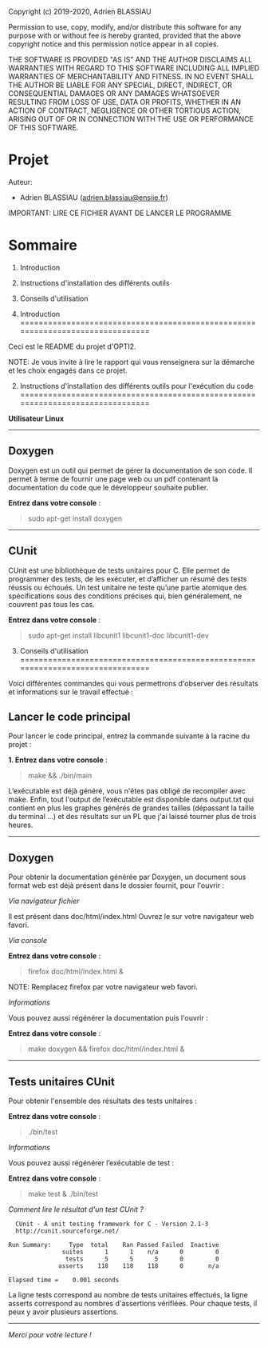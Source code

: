 Copyright (c) 2019-2020, Adrien BLASSIAU

Permission to use, copy, modify, and/or distribute this software
for any purpose with or without fee is hereby granted, provided
that the above copyright notice and this permission notice appear
in all copies.

THE SOFTWARE IS PROVIDED "AS IS" AND THE AUTHOR DISCLAIMS ALL
WARRANTIES WITH REGARD TO THIS SOFTWARE INCLUDING ALL IMPLIED
WARRANTIES OF MERCHANTABILITY AND FITNESS. IN NO EVENT SHALL THE
AUTHOR BE LIABLE FOR ANY SPECIAL, DIRECT, INDIRECT, OR
CONSEQUENTIAL DAMAGES OR ANY DAMAGES WHATSOEVER RESULTING FROM
LOSS OF USE, DATA OR PROFITS, WHETHER IN AN ACTION OF CONTRACT,
NEGLIGENCE OR OTHER TORTIOUS ACTION, ARISING OUT OF OR IN
CONNECTION WITH THE USE OR PERFORMANCE OF THIS SOFTWARE.

# Projet 

Auteur: 

*  Adrien BLASSIAU (adrien.blassiau@ensiie.fr)

      
IMPORTANT: LIRE CE FICHIER AVANT DE LANCER LE PROGRAMME



  Sommaire
===============================================================================

1. Introduction
2. Instructions d'installation des différents outils
3. Conseils d'utilisation



1. Introduction                 
===============================================================================

Ceci est le README du projet d'OPTI2.

NOTE: Je vous invite à lire le rapport qui vous renseignera sur la démarche et les choix engagés dans ce projet.


2. Instructions d'installation des différents outils pour l'exécution du code
===============================================================================


**Utilisateur Linux**


*******************************************************************************

Doxygen
--------

Doxygen est un outil qui permet de gérer la documentation de son code. Il permet à terme de fournir une page web ou un pdf contenant la documentation du code que le développeur souhaite publier.

**Entrez dans votre console** : 
> sudo apt-get install doxygen

*******************************************************************************

CUnit
--------

CUnit est une bibliothèque de tests unitaires pour C. Elle permet de programmer des tests, de les exécuter, et d’afficher un résumé des tests réussis ou échoués. Un test unitaire ne teste qu’une partie atomique des spécifications sous des conditions précises qui, bien généralement, ne couvrent pas tous les cas.

**Entrez dans votre console** : 
> sudo apt-get install libcunit1 libcunit1-doc libcunit1-dev


3. Conseils d'utilisation
===============================================================================

Voici différentes commandes qui vous permettrons d'observer des résultats et informations sur le travail effectué :


Lancer le code principal
------------------------

Pour lancer le code principal, entrez la commande suivante à la racine du projet :

**1. Entrez dans votre console** : 
> make && ./bin/main

L’exécutable est déjà généré, vous n'êtes pas obligé de recompiler avec make. Enfin, tout l'output de l’exécutable est disponible dans output.txt qui contient en plus les graphes générés de grandes tailles (dépassant la taille du terminal ...) et des résultats sur un PL que j'ai laissé tourner plus de trois heures.


*********************************************************************************************

Doxygen
-------

Pour obtenir la documentation générée par Doxygen, un document sous format web est déjà présent dans le dossier fournit, pour l'ouvrir :

*Via navigateur fichier*

Il est présent dans doc/html/index.html Ouvrez le sur votre navigateur web favori.

*Via console*

**Entrez dans votre console** : 
> firefox doc/html/index.html &

NOTE: Remplacez firefox par votre navigateur web favori.

*Informations*

Vous pouvez aussi régénérer la documentation puis l'ouvrir : 

**Entrez dans votre console** :
> make doxygen && firefox doc/html/index.html &

 
*********************************************************************************************

Tests unitaires CUnit
---------------------

Pour obtenir l'ensemble des résultats des tests unitaires : 

**Entrez dans votre console** : 
> ./bin/test

*Informations*

Vous pouvez aussi régénérer l’exécutable de test : 

**Entrez dans votre console** :
> make test & ./bin/test

*Comment lire le résultat d'un test CUnit ?*

      CUnit - A unit testing framework for C - Version 2.1-3
      http://cunit.sourceforge.net/

    Run Summary:     Type  total    Ran Passed Failed  Inactive
                   suites      1      1    n/a      0         0
                    tests      5      5      5      0         0
                  asserts    118    118    118      0       n/a

    Elapsed time =    0.001 seconds


La ligne tests correspond au nombre de tests unitaires effectués, la ligne asserts correspond au nombres d'assertions vérifiées. Pour chaque tests, il peux y avoir plusieurs assertions. 

                                



*********************************************************************************************


*Merci pour votre lecture !*
